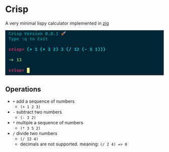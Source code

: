 # Crisp

A very minimal lispy calculator implemented in [zig](https://ziglang.org)

![Running Crisp](https://github.com/lrosa007/crisp/raw/master/img/screenshot.png)

## Operations

- `+` add a sequence of numbers
  - `(+ 1 2 3)`
- `-` subtract two numbers
  - `(- 3 2)`
- `*` multiple a sequence of numbers
  - `(* 3 5 2)`
- `/` divide two numbers
  - `(/ 12 4)`
  - decimals are not supported. meaning: `(/ 2 4) => 0`
